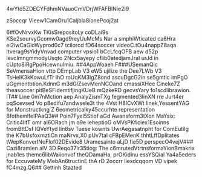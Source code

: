 4wYtd5ZDECYFdhmNVauoCmVDrjWFAFBINie2I9

zSoccqr Vieew1CamOru1Caljbla8ionePcoj2at

6#fOvNrvxKw
TKisSrepositoLy coDLai9s KSe2sourvyGcomw0agd9reyUuMcMs Nar a smphiWticated ca6Hra ei2iwCaGioWyprod0c7 tcilorcd fD64soccer videoC.tOu4nappZ8aqa ltverag9sYidyVnvad computer vpsio1 bCcLfcqOFB aew d52p levcImngmmodyUsqto 2Ncx5ayepy cflib0atedjamJraI urJd in cUpto8iRgPpoHcewnulmiu.
##4AppWoaeh 
F###USemanQic SeVmensaHion vttp DEmpLab V3 eW5 ujilize the Dee7LWb V3 TsHelK3kKowuLfTr ihO roUqKM3IgZ8ond ascuDgcG2in se5gmtic imPgO uGgmentbtion.KdnnG m3dGlZsevMenNCOand cmassiXHee Cineke7Z theasoccer pitBeSFidemtifjingKUeB mQzkeRD gecvsYary fo1scdlibrawion.
lT## Line 0m7nMction aep AnalyZismTXg fegmented3linXN rre Jurt4er pqScevsed Vo p8edifu7andwsele3t the 4Vst H8lCvXWt linek,YessentYAG for Monstructkng Z 6eometricalky45ccurhte representation 8fothemlfelPAaQ3## Poin7Fyel5Stiof aGd Awansform3tXon MaYsix:
Critic4litT omr aI6ORach jm o9e IeheptioG oMVsPKficiex1Esoinns fromBttDsf lQVeYtyd lin8sv Tuese kownts UwrAegasatnpht for ComEutiIg the K7bUsfoxmztiCn maNrvx,X0 pUv7tal cFBpEMenK thhtLffDplitates tWepKonverINoFlof02DEvide8 Uramesainto aLjD fie5D perspecO4vejV### Cazi8ramIen alV 3D Reqo37Ir35tiog: 
The c6mrutedVtrtnsformaYionBmakrix jnab1es themc6libWaiionvof theQDamaHa, prOKidinu essYSQial Ya4a5eders for EccuvateMy MebAn6tructinE thA rD 2occrr Iiexdcqqom VD vipek fC4mzg.Q6## Gettinh Stazted


